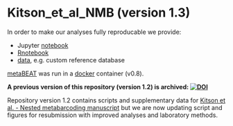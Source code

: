 # Kitson_et_al_NMB (version 1.3)

In order to make our analyses fully reproducable we provide:
- Jupyter [notebook](https://github.com/HullUni-bioinformatics/Kitson_et_al_NMB/tree/master/notebook)
- [Rnotebook](https://github.com/HullUni-bioinformatics/Kitson_et_al_NMB/blob/master/R_plotting_notebook.Rmd)
- [data](https://github.com/HullUni-bioinformatics/Kitson_et_al_NMB/tree/master/data), e.g. custom reference database

[metaBEAT](https://github.com/HullUni-bioinformatics/metaBEAT) was run in a [docker](https://hub.docker.com/r/chrishah/metabeat/) container (v0.8).

__A previous version of this repository (version 1.2) is archived: [![DOI](https://zenodo.org/badge/19905/HullUni-bioinformatics/Kitson_et_al_NMB.svg)](https://zenodo.org/badge/latestdoi/19905/HullUni-bioinformatics/Kitson_et_al_NMB)__

Repository version 1.2 contains scripts and supplementary data for [Kitson et al. - Nested metabarcoding manuscript](http://biorxiv.org/content/early/2015/12/23/035071) but we are now updating script and figures for resubmission with improved analyses and laboratory methods.
